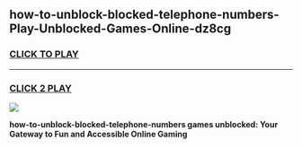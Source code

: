 
## how-to-unblock-blocked-telephone-numbers-Play-Unblocked-Games-Online-dz8cg
<h3>
<a href="https://premium76.site?title=how-to-unblock-blocked-telephone-numbers&ref=25A">CLICK TO PLAY</a></h3>
<hr>

<h3>
<a href="https://premium76.site?title=how-to-unblock-blocked-telephone-numbers&ref=25A">CLICK 2 PLAY</a>
  
</h3>

<a href="https://premium76.site?title=how-to-unblock-blocked-telephone-numbers&ref=25A"><img src="https://clearcache.store/games.png"></a>


**how-to-unblock-blocked-telephone-numbers games unblocked: Your Gateway to Fun and Accessible Online Gaming**
